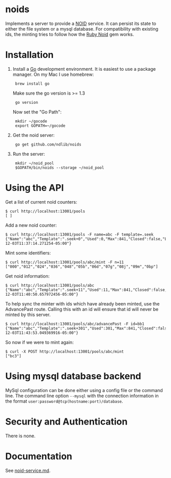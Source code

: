 noids
=====

Implements a server to provide a [NOID][] service.
It can persist its state to either the file system or a mysql database.
For compatibility with existing ids, the minting tries to follow
how the [Ruby Noid][] gem works.

[NOID]: https://wiki.ucop.edu/display/Curation/NOID
[Ruby Noid]: https://github.com/microservices/noid

# Installation

1. Install a [Go][] development environment. It is easiest to use a package manager.
On my Mac I use homebrew:

        brew install go

    Make sure the go version is >= 1.3

        go version

    Now set the "Go Path":

        mkdir ~/gocode
        export GOPATH=~/gocode

[Go]: http://golang.org/

2. Get the noid server:

        go get github.com/ndlib/noids

3. Run the server:

        mkdir ~/noid_pool
        $GOPATH/bin/noids --storage ~/noid_pool

# Using the API

Get a list of current noid counters:

    $ curl http://localhost:13001/pools
    [ ]

Add a new noid counter:

    $ curl http://localhost:13001/pools -F name=abc -F template=.seek
    {"Name":"abc","Template":".seek+0","Used":0,"Max":841,"Closed":false,"LastMint":"2013-12-03T11:37:14.271254-05:00"}

Mint some identifiers:

    $ curl http://localhost:13001/pools/abc/mint -F n=11
    ["000","012","024","036","048","05b","06d","07g","08j","09m","0bp"]

Get noid information:

    $ curl http://localhost:13001/pools/abc
    {"Name":"abc","Template":".seek+11","Used":11,"Max":841,"Closed":false,"LastMint":"2013-12-03T11:40:50.657972456-05:00"}

To help sync the minter with ids which have already been minted, use the AdvancePast route.
Calling this with an id will ensure that id will never be minted by this server.

    $ curl http://localhost:13001/pools/abc/advancePast -F id=bb1
    {"Name":"abc","Template":".seek+301","Used":301,"Max":841,"Closed":false,"LastMint":"2013-12-03T11:43:53.049369916-05:00"}

So now if we were to mint again:

    $ curl -X POST http://localhost:13001/pools/abc/mint
    ["bc3"]

# Using mysql database backend

MySql configuration can be done either using a config file or the command line.
The command line option `--mysql` with the connection information in the format
`user:password@tcp(hostname:port)/database`.

# Security and Authentication

There is none.

# Documentation

See [noid-service.md](noid-service.md).
